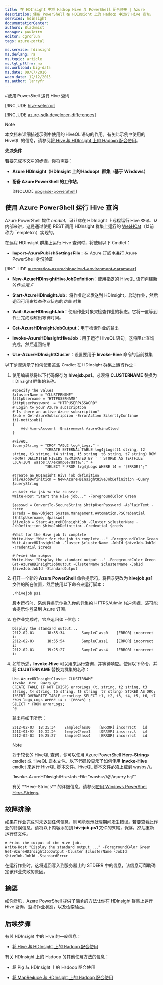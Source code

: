 ```yaml
---
title: 在 HDInsight 中将 Hadoop Hive 与 PowerShell 配合使用 | Azure
description: 使用 PowerShell 在 HDInsight 上的 Hadoop 中运行 Hive 查询。
services: hdinsight
documentationCenter: 
authors: Blackmist
manager: paulettm
editor: cgronlun
tags: azure-portal

ms.service: hdinsight
ms.devlang: na
ms.topic: article
ms.tgt_pltfrm: na
ms.workload: big-data
ms.date: 09/07/2016
wacn.date: 12/12/2016
ms.author: larryfr
---
```


#使用 PowerShell 运行 Hive 查询

[!INCLUDE [hive-selector](../../includes/hdinsight-selector-use-hive.md)]

[!INCLUDE [azure-sdk-developer-differences](../../includes/azure-sdk-developer-differences.md)]

> [!NOTE]
> 本文档未详细描述示例中使用的 HiveQL 语句的作用。有关此示例中使用的 HiveQL 的信息，请参阅[将 Hive 与 HDInsight 上的 Hadoop 配合使用](./hdinsight-use-hive.md)。

**<a id="prereq"></a>先决条件**

若要完成本文中的步骤，你将需要：

- **Azure HDInsight（HDInsight 上的 Hadoop）群集（基于 Windows）** 
- **配备 Azure PowerShell 的工作站**。

    [!INCLUDE [upgrade-powershell](../../includes/hdinsight-use-latest-powershell.md)]

## <a id="powershell"></a>使用 Azure PowerShell 运行 Hive 查询

Azure PowerShell 提供 *cmdlet*，可让你在 HDInsight 上远程运行 Hive 查询。从内部来讲，这是通过使用 REST 调用 HDInsight 群集上运行的 [WebHCat](https://cwiki.apache.org/confluence/display/Hive/WebHCat)（以前称为 Templeton）实现的。

在远程 HDInsight 群集上运行 Hive 查询时，将使用以下 Cmdlet：

* **Import-AzurePublishSettingsFile**：在 Azure 订阅中进行 Azure PowerShell 身份验证

[!INCLUDE [automation-azurechinacloud-environment-parameter](../../includes/automation-azurechinacloud-environment-parameter.md)]

* **New-AzureHDInsightHiveJobDefinition**：使用指定的 HiveQL 语句创建新的*作业定义*

* **Start-AzureHDInsightJob**：将作业定义发送到 HDInsight，启动作业，然后返回可用来检查作业状态的*作业* 对象

* **Wait-AzureHDInsightJob**：使用作业对象来检查作业的状态。它将一直等到作业完成或超出等待时间。

* **Get-AzureHDInsightJobOutput**：用于检索作业的输出

* **Invoke-AzureHDInsightHiveJob**：用于运行 HiveQL 语句。这将阻止查询完成，然后返回结果

* **Use-AzureHDInsightCluster**：设置要用于 **Invoke-Hive** 命令的当前群集

以下步骤演示了如何使用这些 Cmdlet 在 HDInsight 群集上运行作业：

1. 使用编辑器将以下代码保存为 **hivejob.ps1**。必须将 **CLUSTERNAME** 替换为 HDInsight 群集的名称。

    ```
    #Specify the values
    $clusterName = "CLUSTERNAME"
    $httpUsername = "HTTPUSERNAME"
    $httpUserPassword  = "HTTPUSERPASSWORD"
    # Login to your Azure subscription
    # Is there an active Azure subscription?
    $sub = Get-AzureSubscription -ErrorAction SilentlyContinue
    if(-not($sub))
    {
        Add-AzureAccount -Environment AzureChinaCloud
    }

    #HiveQL
    $queryString = "DROP TABLE log4jLogs;" +
                   "CREATE EXTERNAL TABLE log4jLogs(t1 string, t2 string, t3 string, t4 string, t5 string, t6 string, t7 string) ROW FORMAT DELIMITED FIELDS TERMINATED BY ' ' STORED AS TEXTFILE LOCATION 'wasbs:///example/data/';" +
                   "SELECT * FROM log4jLogs WHERE t4 = '[ERROR]';"

    #Create an HDInsight Hive job definition
    $hiveJobDefinition = New-AzureHDInsightHiveJobDefinition -Query $queryString 

    #Submit the job to the cluster
    Write-Host "Start the Hive job..." -ForegroundColor Green

    $passwd = ConvertTo-SecureString $httpUserPassword -AsPlainText -Force
    $creds = New-Object System.Management.Automation.PSCredential ($httpUsername, $passwd)
    $hiveJob = Start-AzureHDInsightJob -Cluster $clusterName -JobDefinition $hiveJobDefinition -Credential $creds

    #Wait for the Hive job to complete
    Write-Host "Wait for the job to complete..." -ForegroundColor Green
    Wait-AzureHDInsightJob -Cluster $clusterName -JobId $hiveJob.JobId -Credential $creds

    # Print the output
    Write-Host "Display the standard output..." -ForegroundColor Green
    Get-AzureHDInsightJobOutput -ClusterName $clusterName -JobId $hiveJob.JobId -StandardOutput 
    ```

2. 打开一个新的 **Azure PowerShell** 命令提示符。将目录更改为 **hivejob.ps1** 文件的所在位置，然后使用以下命令来运行脚本：

    ```
    .\hivejob.ps1
    ```

    脚本运行时，系统将提示你输入你的群集的 HTTPS/Admin 帐户凭据。还可能会提示你登录到 Azure 订阅。

7. 在作业完成时，它应返回如下信息：

    ```
    Display the standard output...
    2012-02-03      18:35:34        SampleClass0    [ERROR] incorrect       id
    2012-02-03      18:55:54        SampleClass1    [ERROR] incorrect       id
    2012-02-03      19:25:27        SampleClass4    [ERROR] incorrect       id
    ```

4. 如前所述，**Invoke-Hive** 可以用来运行查询，并等待响应。使用以下命令，并将 **CLUSTERNAME** 替换为群集的名称：

    ```
    Use-AzureHDInsightCluster CLUSTERNAME
    Invoke-Hive -Query @"
    CREATE TABLE IF NOT EXISTS errorLogs (t1 string, t2 string, t3 string, t4 string, t5 string, t6 string, t7 string) STORED AS ORC;
    INSERT OVERWRITE TABLE errorLogs SELECT t1, t2, t3, t4, t5, t6, t7 FROM log4jLogs WHERE t4 = '[ERROR]';
    SELECT * FROM errorLogs;
    "@
    ```

    输出将如下所示：

    ```
    2012-02-03	18:35:34	SampleClass0	[ERROR]	incorrect	id
    2012-02-03	18:55:54	SampleClass1	[ERROR]	incorrect	id
    2012-02-03	19:25:27	SampleClass4	[ERROR]	incorrect	id
    ```

    > [!NOTE]
    > 对于较长的 HiveQL 查询，你可以使用 Azure PowerShell **Here-Strings** cmdlet 或 HiveQL 脚本文件。以下代码段显示了如何使用 **Invoke-Hive** cmdlet 来运行 HiveQL 脚本文件。HiveQL 脚本文件必须上载到 wasbs://。
    > <p>`Invoke-AzureHDInsightHiveJob -File "wasbs://<ContainerName>@<StorageAccountName>/<Path>/query.hql"`
    > <p>有关 **Here-Strings** 的详细信息，请参阅<a href="http://technet.microsoft.com/zh-cn/library/ee692792.aspx" target="_blank">使用 Windows PowerShell Here-Strings</a>。

## <a id="troubleshooting"></a>故障排除

如果在作业完成时未返回任何信息，则可能表示处理期间发生错误。若要查看此作业的错误信息，请将以下内容添加到 **hivejob.ps1** 文件的末尾，保存，然后重新运行该文件。

```
# Print the output of the Hive job.
Write-Host "Display the standard output ..." -ForegroundColor Green
Get-AzureHDInsightJobOutput -Cluster $clusterName -JobId $hiveJob.JobId -StandardError
```

在运行作业时，这将返回写入到服务器上的 STDERR 中的信息，该信息可帮助确定该作业失败的原因。

## <a id="summary"></a>摘要

如你所见，Azure PowerShell 提供了简单的方法让你在 HDInsight 群集上运行 Hive 查询，监视作业状态，以及检索输出。

## <a id="nextsteps"></a>后续步骤

有关 HDInsight 中的 Hive 的一般信息：

* [将 Hive 与 HDInsight 上的 Hadoop 配合使用](./hdinsight-use-hive.md)

有关 HDInsight 上的 Hadoop 的其他使用方法的信息：

* [将 Pig 与 HDInsight 上的 Hadoop 配合使用](./hdinsight-use-pig.md)

* [将 MapReduce 与 HDInsight 上的 Hadoop 配合使用](./hdinsight-use-mapreduce.md)

<!---HONumber=Mooncake_Quality_Review_1118_2016-->